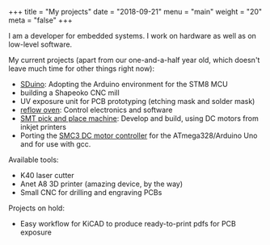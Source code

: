 +++
title = "My projects"
date = "2018-09-21"
menu = "main"
weight = "20"
meta = "false"
+++


I am a developer for embedded systems. I work on hardware as well as on
low-level software.

My current projects (apart from our one-and-a-half year old, which doesn't
leave much time for other things right now):

* [SDuino](https://github.com/tenbaht/sduino): Adopting the Arduino environment for the STM8 MCU
* building a Shapeoko CNC mill
* UV exposure unit for PCB prototyping (etching mask and solder mask)
* [reflow oven](/tags/reflow-oven/): Control electronics and software
* [SMT pick and place machine](https://hackaday.io/project/158261-simple-pick-and-place-head):
  Develop and build, using DC motors from inkjet printers
* Porting the [SMC3 DC motor controller](https://github.com/tenbaht/servo-motor-controller) for the
  ATmega328/Arduino Uno and for use with gcc.

Available tools:

* K40 laser cutter
* Anet A8 3D printer (amazing device, by the way)
* Small CNC for drilling and engraving PCBs

Projects on hold:

* Easy workflow for KiCAD to produce ready-to-print pdfs for PCB exposure
